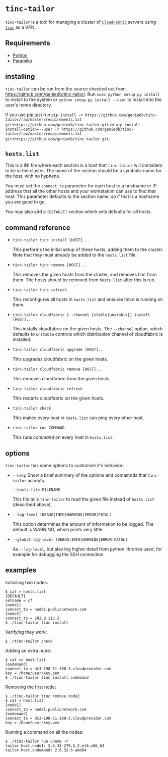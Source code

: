 
`tinc-tailor`
=============

`tinc-tailor` is a tool for managing a cluster of
[`CloudFabric`](http://www.geniedb.com/) servers using
[`tinc`](http://www.tinc-vpn.org/) as a VPN.


Requirements
------------
* [Python](http://www.python.org/)
* [Paramiko](http://www.lag.net/paramiko/)

installing
----------

`tinc-tailor` can be run from the source checked out from
<https://github.com/geniedb/tinc-tailor/>.  Run `sudo python setup.py install`
to install to the system or `python setup.py install --user` to install into
the user's home directory.

If you use pip just run
`pip install -r https://github.com/geniedb/tinc-tailor/raw/master/requirements.txt git+https://github.com/geniedb/tinc-tailor.git`
or
`pip install --install-option=--user -r https://github.com/geniedb/tinc-tailor/raw/master/requirements.txt git+https://github.com/geniedb/tinc-tailor.git`.

`hosts.list`
------------

This is a INI file where each section is a host that `tinc-tailor` will
considers to be in the cluster.  The name of the section should be a symbolic
name for the host, with no hyphens.

You must set the `connect_to` parameter for each host to a hostname or IP
address that all the other hosts and your workstation can use to find that
host. This parameter defaults to the section name, so if that is a hostname
you are good to go.

You may also add a `[DEFAULT]` section which sets defaults for all hosts.


command reference
-----------------

*  `tinc-tailor tinc install [HOST]...`

   This performs the initial setup of these hosts, adding them to the cluster.
   Note that they must already be added to the `hosts.list` file. 

*  `tinc-tailor tinc remove [HOST]...`

   This removes the given hosts from the cluster, and removes tinc from them.
   The hosts should be removed from `hosts.list` after this is run.

*  `tinc-tailor tinc refresh`

   This reconfigures all hosts in `hosts.list` and ensures tincd is running on
   them.

*  `tinc-tailor cloudfabric [--channel {stable|unstable}] install [HOST]...`

   This installs cloudfabric on the given hosts.  The `--channel` option, which
   defaults to `unstable` controls which distribution channel of cloudfabric is
   installed.

*  `tinc-tailor cloudfabric upgrade [HOST]...`

   This upgrades cloudfabric on the given hosts.

*  `tinc-tailor cloudfabric remove [HOST]...`

   This removes cloudfabric from the given hosts.

*  `tinc-tailor cloudfabric refresh`

   This restarts cloudfabric on the given hosts.

*  `tinc-tailor check`

   This makes every host in `hosts.list` can ping every other host.

*  `tinc-tailor run COMMAND`

    This runs *command* on every host in `hosts.list`.
   

options
-------

`tinc-tailor` has some options to customize it's behavior:

*  `--help`
   Show a brief summary of the options and comamnds that `tinc-tailor` accepts.

   `--hosts-file FILENAME`
   
   This file tells `tinc-tailor` to read the given file instead of `hosts.list`
   (described above).

*  `--log-level (DEBUG|INFO|WARNING|ERROR|FATAL)`

   This option determines the amount of information to be logged. The default
   is WARNING, which prints very little.

*  `--global-log-level (DEBUG|INFO|WARNING|ERROR|FATAL)`

   As `--log-level`, but also log higher detail from python libraries used, for
   example for debugging the SSH connection.

examples
--------

Installing two nodes:

    $ cat > hosts.list
    [DEFAULT]
    netname = cf
    [node1]
    connect_to = node1.publicnetwork.com
    [node2]
    connect_to = 203.0.113.3
    $ ./tinc-tailor tinc install

Verifying they work:

    $ ./tinc-tailor check

Adding an extra node:

    $ cat >> host.list
    [ondemand]
    connect_to = dc3-198-51-100-3.cloudprovider.com
    key = /home/user/key.pem
    $ ./tinc-tailor tinc install ondemand

Removing the first node:

    $ ./tinc-tailor tinc remove node2
    $ cat > host.list
    [node1]
    connect_to = node1.publicnetwork.com
    [ondemand]
    connect_to = dc3-198-51-100-3.cloudprovider.com
    key = /home/user/key.pem

Running a command on all the nodes:

    $ ./tinc-tailor run uname -r
    tailor.host.node1: 2.6.32-279.5.2.el6.x86_64
    tailor.host.ondemand: 2.6.32-5-amd64
